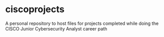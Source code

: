 # ciscoprojects
A personal repository to host files for projects completed while doing the CISCO Junior Cybersecurity Analyst career path
